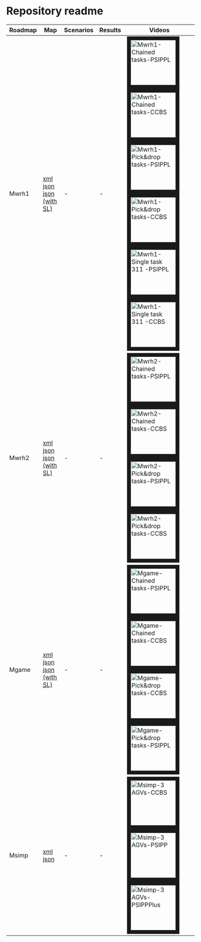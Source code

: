# Repository readme


| Roadmap | Map | Scenarios | Results | Videos | 
| --- | --- | --- | --- | --- |
| Mwrh1 | <a href="Maps/simple_test3.xml" target="_blank">xml</a><br><a href="Maps/simple_test3.json" target="_blank">json</a><br><a href="Maps/simple_test3SL.json" target="_blank">json (with SL)</a> | - | - | <a href="http://www.youtube.com/watch?feature=player_embedded&v=Qwf1CKdfESY" target="_blank"><img src="http://img.youtube.com/vi/Qwf1CKdfESY/0.jpg" alt="Mwrh1-Chained tasks-PSIPPL" width="120" border="10" /></a> <a href="http://www.youtube.com/watch?feature=player_embedded&v=Dl0P5RVPoLI" target="_blank"><img src="http://img.youtube.com/vi/Dl0P5RVPoLI/0.jpg" alt="Mwrh1-Chained tasks-CCBS" width="120" border="10" /></a> <a href="http://www.youtube.com/watch?feature=player_embedded&v=fIjPGqGV1vc" target="_blank"><img src="http://img.youtube.com/vi/fIjPGqGV1vc/0.jpg" alt="Mwrh1-Pick&drop tasks-PSIPPL" width="120" border="10" /></a> <a href="http://www.youtube.com/watch?feature=player_embedded&v=sKaCBDK7FkI" target="_blank"><img src="http://img.youtube.com/vi/sKaCBDK7FkI/0.jpg" alt="Mwrh1-Pick&drop tasks-CCBS" width="120" border="10" /></a> <a href="http://www.youtube.com/watch?feature=player_embedded&v=KIAJ21hEz60" target="_blank"><img src="http://img.youtube.com/vi/KIAJ21hEz60/0.jpg" alt="Mwrh1-Single task 311     -PSIPPL" width="120" border="10" /></a> <a href="http://www.youtube.com/watch?feature=player_embedded&v=HHcHWKi7miY" target="_blank"><img src="http://img.youtube.com/vi/HHcHWKi7miY/0.jpg" alt="Mwrh1-Single task 311     -CCBS" width="120" border="10" /></a> |
| Mwrh2 | <a href="Maps/scenario_map_digani_01_01_out_fixedFinal2.xml" target="_blank">xml</a><br><a href="Maps/scenario_map_digani_01_01_out_fixedFinal2.json" target="_blank">json</a><br><a href="Maps/scenario_map_digani_01_01_out_fixedFinalSL2.json" target="_blank">json (with SL)</a> | - | - | <a href="http://www.youtube.com/watch?feature=player_embedded&v=tY1IS7Ox-n8" target="_blank"><img src="http://img.youtube.com/vi/tY1IS7Ox-n8/0.jpg" alt="Mwrh2-Chained tasks-PSIPPL" width="120" border="10" /></a> <a href="http://www.youtube.com/watch?feature=player_embedded&v=OzgaMBRu-Zc" target="_blank"><img src="http://img.youtube.com/vi/OzgaMBRu-Zc/0.jpg" alt="Mwrh2-Chained tasks-CCBS" width="120" border="10" /></a> <a href="http://www.youtube.com/watch?feature=player_embedded&v=vPuJbAwrvh0" target="_blank"><img src="http://img.youtube.com/vi/vPuJbAwrvh0/0.jpg" alt="Mwrh2-Pick&drop tasks-PSIPPL" width="120" border="10" /></a> <a href="http://www.youtube.com/watch?feature=player_embedded&v=oadVAZh5TUQ" target="_blank"><img src="http://img.youtube.com/vi/oadVAZh5TUQ/0.jpg" alt="Mwrh2-Pick&drop tasks-CCBS" width="120" border="10" /></a> |
| Mgame | <a href="Maps/den520d_test6g.xml" target="_blank">xml</a><br><a href="Maps/den520d_test6g.json" target="_blank">json</a><br><a href="Maps/den520d_test6gSL.json" target="_blank">json (with SL)</a> | - | - | <a href="http://www.youtube.com/watch?feature=player_embedded&v=UH6MON9hwWQ" target="_blank"><img src="http://img.youtube.com/vi/UH6MON9hwWQ/0.jpg" alt="Mgame-Chained tasks-PSIPPL" width="120" border="10" /></a> <a href="http://www.youtube.com/watch?feature=player_embedded&v=2DMWQUVvo8s" target="_blank"><img src="http://img.youtube.com/vi/2DMWQUVvo8s/0.jpg" alt="Mgame-Chained tasks-CCBS" width="120" border="10" /></a> <a href="http://www.youtube.com/watch?feature=player_embedded&v=KK_srmCpQC4" target="_blank"><img src="http://img.youtube.com/vi/KK_srmCpQC4/0.jpg" alt="Mgame-Pick&drop tasks-CCBS" width="120" border="10" /></a> <a href="http://www.youtube.com/watch?feature=player_embedded&v=7pieC-qqu9Q" target="_blank"><img src="http://img.youtube.com/vi/7pieC-qqu9Q/0.jpg" alt="Mgame-Pick&drop tasks-PSIPPL" width="120" border="10" /></a> |
| Msimp | <a href="Maps/Small.xml" target="_blank">xml</a><br><a href="Maps/Small.json" target="_blank">json</a> | - | - | <a href="http://www.youtube.com/watch?feature=player_embedded&v=Sz0oaI7AVC0" target="_blank"><img src="http://img.youtube.com/vi/Sz0oaI7AVC0/0.jpg" alt="Msimp-3 AGVs-CCBS" width="120" border="10" /></a> <a href="http://www.youtube.com/watch?feature=player_embedded&v=Zb7ikLOOlV4" target="_blank"><img src="http://img.youtube.com/vi/Zb7ikLOOlV4/0.jpg" alt="Msimp-3 AGVs-PSIPP" width="120" border="10" /></a> <a href="http://www.youtube.com/watch?feature=player_embedded&v=fYn3rtteHUI" target="_blank"><img src="http://img.youtube.com/vi/fYn3rtteHUI/0.jpg" alt="Msimp-3 AGVs-PSIPPPlus" width="120" border="10" /></a> |